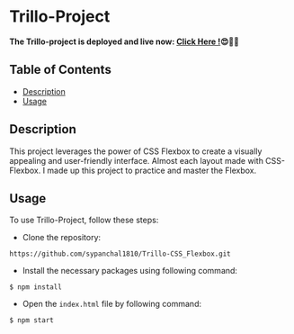 # Trillo-Project

**The Trillo-project is deployed and live now:
[Click Here !](https://trillo-booking-athome.netlify.app/)😍🥳🎉**

## Table of Contents

- [Description](#description)
- [Usage](#usage)

## Description

This project leverages the power of CSS Flexbox to create a visually appealing and user-friendly
interface. Almost each layout made with CSS-Flexbox. I made up this project to practice and master
the Flexbox.

## Usage

To use Trillo-Project, follow these steps:

- Clone the repository:

```
https://github.com/sypanchal1810/Trillo-CSS_Flexbox.git
```

- Install the necessary packages using following command:

```
$ npm install

```

- Open the `index.html` file by following command:

```
$ npm start

```
